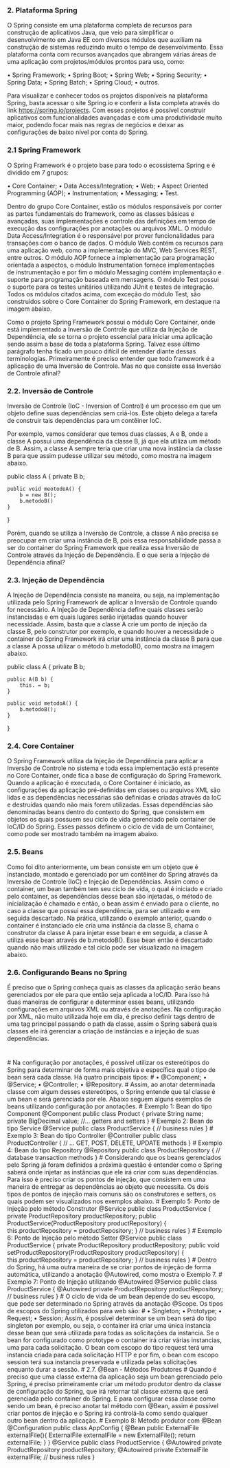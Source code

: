 ### 2. Plataforma Spring

O Spring consiste em uma plataforma completa de recursos para construção
de aplicativos Java, que veio para simplificar o desenvolvimento em Java EE
com diversos módulos que auxiliam na construção de sistemas reduzindo
muito o tempo de desenvolvimento.
Essa plataforma conta com recursos avançados que abrangem várias áreas
de uma aplicação com projetos/módulos prontos para uso, como:

• Spring Framework;
• Spring Boot;
• Spring Web;
• Spring Security;
• Spring Data;
• Spring Batch;
• Spring Cloud;
• outros.

Para visualizar e conhecer todos os projetos disponíveis na plataforma Spring,
basta acessar o site Spring.io e conferir a lista completa através do link
https://spring.io/projects.
Com esses projetos é possível construir aplicativos com funcionalidades
avançadas e com uma produtividade muito maior, podendo focar mais nas
regras de negócios e deixar as configurações de baixo nível por conta do
Spring.

### 2.1 Spring Framework 

O Spring Framework é o projeto base para todo o ecossistema Spring e é
dividido em 7 grupos:

• Core Container;
• Data Access/Integration;
• Web;
• Aspect Oriented Programming (AOP);
• Instrumentation;
• Messaging;
• Test.

Dentro do grupo Core Container, estão os módulos responsáveis por conter
as partes fundamentais do framework, como as classes básicas e avançadas,
suas implementações e controle das definições em tempo de execução das
configurações por anotações ou arquivos XML.
O módulo Data Access/Integration é o responsável por prover
funcionalidades para transações com o banco de dados. O módulo Web
contém os recursos para uma aplicação web, como a implementação do
MVC, Web Services REST, entre outros.
O módulo AOP fornece a implementação para programação orientada a
aspectos, o módulo Instrumentation fornece implementações de
instrumentação e por fim o módulo Messaging contém implementação e
suporte para programação baseada em mensagens.
O módulo Test possui o suporte para os testes unitários utilizando JUnit e
testes de integração.
Todos os módulos citados acima, com exceção do módulo Test, são
construídos sobre o Core Container do Spring Framework, em destaque na
imagem abaixo.

Como o projeto Spring Framework possui o módulo Core Container, onde está
implementado a Inversão de Controle que utiliza da Injeção de Dependência,
ele se torna o projeto essencial para iniciar uma aplicação sendo assim a
base de toda a plataforma Spring.
Talvez esse último parágrafo tenha ficado um pouco difícil de entender diante
dessas terminologias. Primeiramente é preciso entender que todo framework
é a aplicação de uma Inversão de Controle. Mas no que consiste essa
Inversão de Controle afinal?

### 2.2. Inversão de Controle

Inversão de Controle (IoC - Inversion of Control) é um processo em que um
objeto define suas dependências sem criá-los. Este objeto delega a tarefa
de construir tais dependências para um contêiner IoC.

Por exemplo, vamos considerar que temos duas classes, A e B, onde a classe
A possui uma dependência da classe B, já que ela utiliza um método de B.
Assim, a classe A sempre teria que criar uma nova instância da classe B para
que assim pudesse utilizar seu método, como mostra na imagem abaixo.

public class A {
    private B b;

    public void meotodoA() {
        b = new B();
        b.metodoB()
    }
}

Porém, quando se utiliza a Inversão de Controle, a classe A não precisa se
preocupar em criar uma instância de B, pois essa responsabilidade passa a
ser do container do Spring Framework que realiza essa Inversão de Controle
através da Injeção de Dependência. E o que seria a Injeção de Dependência
afinal?

### 2.3. Injeção de Dependência

A Injeção de Dependência consiste na maneira, ou seja, na implementação
utilizada pelo Spring Framework de aplicar a Inversão de Controle quando for
necessário.
A Injeção de Dependência define quais classes serão instanciadas e em quais
lugares serão injetadas quando houver necessidade. Assim, basta que a
classe A crie um ponto de injeção da classe B, pelo construtor por exemplo, e
quando houver a necessidade o container do Spring Framework irá criar uma
instância da classe B para que a classe A possa utilizar o método
b.metodoB(), como mostra na imagem abaixo.

public class A {
    private B b;

    public A(B b) {
        this. = b;
    }

    public void metodoA() {
        b.metodoB();
    }
}


### 2.4. Core Container

O Spring Framework utiliza da Injeção de Dependência para aplicar a
Inversão de Controle no sistema e toda essa implementação está presente
no Core Container, onde fica a base de configuração do Spring Framework.
Quando a aplicação é executada, o Core Container é iniciado, as
configurações da aplicação pré-definidas em classes ou arquivos XML são
lidas e as dependências necessárias são definidas e criadas através da IoC
e destruídas quando não mais forem utilizadas. Essas dependências são
denominadas beans dentro do contexto do Spring, que consistem em objetos
os quais possuem seu ciclo de vida gerenciado pelo container de IoC/ID do
Spring. Esses passos definem o ciclo de vida de um Container, como pode ser
mostrado também na imagem abaixo.

### 2.5. Beans

Como foi dito anteriormente, um bean consiste em um objeto que é
instanciado, montado e gerenciado por um contêiner do Spring através da
Inversão de Controle (IoC) e Injeção de Dependências.
Assim como o container, um bean também tem seu ciclo de vida, o qual é
iniciado e criado pelo container, as dependências desse bean são injetadas,
o método de inicialização é chamado e então, o bean assim é enviado para
o cliente, no caso a classe que possui essa dependência, para ser utilizado e
em seguida descartado.
Na prática, utilizando o exemplo anterior, quando o container é instanciado
ele cria uma instância da classe B, chama o construtor da classe A para injetar
esse bean e em seguida, a classe A utiliza esse bean através de b.metodoB().
Esse bean então é descartado quando não mais utilizado e tal ciclo pode ser
visualizado na imagem abaixo.

### 2.6. Configurando Beans no Spring

É preciso que o Spring conheça quais as classes da aplicação serão beans
gerenciados por ele para que então seja aplicada a IoC/ID. Para isso há duas
maneiras de configurar e determinar esses beans, utilizando configurações
em arquivos XML ou através de anotações.
Na configuração por XML, não muito utilizada hoje em dia, é preciso definir
tags <bean> dentro de uma tag principal <beans> passando o path da
classe, assim o Spring saberá quais classes ele irá gerenciar a criação de
instâncias e a injeção de suas dependências.
#
<?xml version="1.0" encoding="UTF-8>
<beans xmlns:xsi="http://www.w3.org/2001/XMLSchema-instance"
xmlns="http://www.springframework.org/schema/beans"
xsi:schemaLocation="http://www.springframework.org/schema/beans
http://www.springframework.org/schema/beans/spring-beans.xsd">

<bean class="com.example.springboot.Produto">
<bean class="com.example.springboot.ProdutoController">
<bean class="com.example.springboot.ProdutoService">
<bean class="com.example.springboot.ProdutoRepository">

</beans>
#
Na configuração por anotações, é possível utilizar os estereótipos do Spring
para determinar de forma mais objetiva e específica qual o tipo de bean será
cada classe. Há quatro principais tipos:
#
• @Component;
• @Service;
• @Controller;
• @Repository.
#
Assim, ao anotar determinada classe com algum desses estereótipos, o
Spring entende que tal classe é um bean e será gerenciada por ele. Abaixo
seguem alguns exemplos de beans utilizando configuração por anotações.
#
Exemplo 1: Bean do tipo Component
@Component
public class Product {
    private String name;
    private BigDecimal value;
    //... getters and setters
}
#
Exemplo 2: Bean do tipo Service
@Service
public class ProductService {
    // business rules
}
#
Exemplo 3: Bean do tipo Controller
@Controller
public class ProductController {
    // ... GET, POST, DELETE, UPDATE methods
}
#
Exemplo 4: Bean do tipo Repository
@Repository
public class ProductRepository {
    // database transaction methods
}
#
Considerando que os beans gerenciados pelo Spring já foram definidos a
próxima questão é entender como o Spring saberá onde injetar as instâncias
que ele irá criar com suas dependências. Para isso é preciso criar os pontos
de injeção, que consistem em uma maneira de entregar as dependências ao
objeto que necessita. Os dois tipos de pontos de injeção mais comuns são os
construtores e setters, os quais podem ser visualizados nos exemplos abaixo.
#
Exemplo 5: Ponto de Injeção pelo método Construtor
@Service
public class ProductService {
    private ProductRepository productRepository;

    public ProductService(ProductRepository productRepository) {
        this.productRepository = productRepository;
    }
// business rules
}
#
Exemplo 6: Ponto de Injeção pelo método Setter
@Service
public class ProductService {
    private ProductRepository productRepository;
    public void setProductRepository(ProductRepository productRepository) {
        this.productRepository = productRepository;
    }
// business rules
}
#
Dentro do Spring, há uma outra maneira de se criar pontos de injeção de
forma automática, utilizando a anotação @Autowired, como mostra o
Exemplo 7.
#
Exemplo 7: Ponto de Injeção utilizando @Autowired
@Service
public class ProductService {
    @Autowired
    private ProductRepository productRepository;
    // business rules
}
#
O ciclo de vida de um bean depende do seu escopo, que pode ser
determinado no Spring através da anotação @Scope. Os tipos de escopos
do Spring utilizados para web são:
#
• Singleton;
• Prototype;
• Request;
• Session;

Assim, é possível determinar se um bean será do tipo singleton por exemplo,
ou seja, o container irá criar uma única instancia desse bean que será
utilizada para todas as solicitações da instancia.
Se o bean for configurado como prototype o container irá criar várias
instancias, uma para cada solicitação. O bean com escopo do tipo request
terá uma instancia criada para cada solicitação HTTP e por fim, o bean com
escopo session terá sua instancia preservada e utilizada pelas solicitações
enquanto durar a sessão.
#
2.7. @Bean - Métodos Produtores
#
Quando é preciso que uma classe externa da aplicação seja um bean
gerenciado pelo Spring, é preciso primeiramente criar um método produtor
dentro da classe de configuração do Spring, que irá retornar tal classe
externa que será gerenciada pelo container do Spring. E para configurar essa
classe como sendo um bean, é preciso anotar tal método com @Bean, assim
é possível criar pontos de injeção e o Spring irá controlá-la como sendo
qualquer outro bean dentro da aplicação.
#
Exemplo 8: Método produtor com @Bean
@Configuration
public class AppConfig {
    @Bean
    public ExternalFile externalFile(){
    ExternalFile externalFile = new ExternalFile();
    return externalFile;
    }
}
@Service
public class ProductService {
    @Autowired
    private ProductRepository productRepository;
    
    @Autowired
    private ExternalFile externalFile;
    // business rules
}

